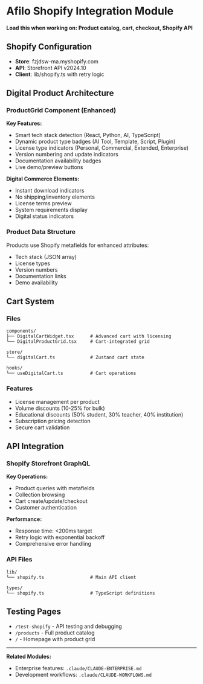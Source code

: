 # Afilo Shopify Integration Module

**Load this when working on: Product catalog, cart, checkout, Shopify API**

## Shopify Configuration

- **Store**: fzjdsw-ma.myshopify.com
- **API**: Storefront API v2024.10
- **Client**: lib/shopify.ts with retry logic

## Digital Product Architecture

### ProductGrid Component (Enhanced)

**Key Features:**
- Smart tech stack detection (React, Python, AI, TypeScript)
- Dynamic product type badges (AI Tool, Template, Script, Plugin)
- License type indicators (Personal, Commercial, Extended, Enterprise)
- Version numbering and update indicators
- Documentation availability badges
- Live demo/preview buttons

**Digital Commerce Elements:**
- Instant download indicators
- No shipping/inventory elements
- License terms preview
- System requirements display
- Digital status indicators

### Product Data Structure

Products use Shopify metafields for enhanced attributes:
- Tech stack (JSON array)
- License types
- Version numbers
- Documentation links
- Demo availability

## Cart System

### Files
```
components/
├── DigitalCartWidget.tsx      # Advanced cart with licensing
└── DigitalProductGrid.tsx     # Cart-integrated grid

store/
└── digitalCart.ts             # Zustand cart state

hooks/
└── useDigitalCart.ts          # Cart operations
```

### Features
- License management per product
- Volume discounts (10-25% for bulk)
- Educational discounts (50% student, 30% teacher, 40% institution)
- Subscription pricing detection
- Secure cart validation

## API Integration

### Shopify Storefront GraphQL

**Key Operations:**
- Product queries with metafields
- Collection browsing
- Cart create/update/checkout
- Customer authentication

**Performance:**
- Response time: <200ms target
- Retry logic with exponential backoff
- Comprehensive error handling

### API Files
```
lib/
└── shopify.ts                 # Main API client

types/
└── shopify.ts                 # TypeScript definitions
```

## Testing Pages

- `/test-shopify` - API testing and debugging
- `/products` - Full product catalog
- `/` - Homepage with product grid

---

**Related Modules:**
- Enterprise features: `.claude/CLAUDE-ENTERPRISE.md`
- Development workflows: `.claude/CLAUDE-WORKFLOWS.md`
